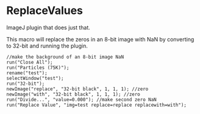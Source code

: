 # ReplaceValues
ImageJ plugin that does just that.

This macro will replace the zeros in an 8-bit image with NaN by converting to 32-bit and running the plugin.
```
//make the background of an 8-bit image NaN
run("Close All");
run("Particles (75K)");
rename("test");
selectWindow("test");
run("32-bit");
newImage("replace", "32-bit black", 1, 1, 1); //zero
newImage("with", "32-bit black", 1, 1, 1); //zero
run("Divide...", "value=0.000"); //make second zero NaN
run("Replace Value", "img=test replace=replace replacewith=with");
```